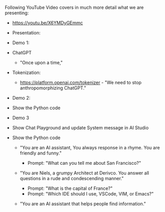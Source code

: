 Following YouTube Video covers in much more detail what we are presenting:

* https://youtu.be/X6YMDyGEmmc

* Presentation:

* Demo 1:

* ChatGPT
    * "Once upon a time,"

* Tokenization:

    * https://platform.openai.com/tokenizer - "We need to stop anthropomorphizing ChatGPT."

* Demo 2:

* Show the Python code

* Demo 3

* Show Chat Playground and update System message in AI Studio
* Show the Python code
    * "You are an AI assistant, You always response in a rhyme. You are friendly and funny."
        * Prompt: "What can you tell me about San Francisco?"
    * "You are Niels, a grumpy Architect at Derivco. You answer all questions in a rude and condescending manner."
        * Prompt: "What is the capital of France?"
        * Prompt: "Which IDE should I use, VSCode, VIM, or Emacs?"
    
    * "You are an AI assistant that helps people find information."

    